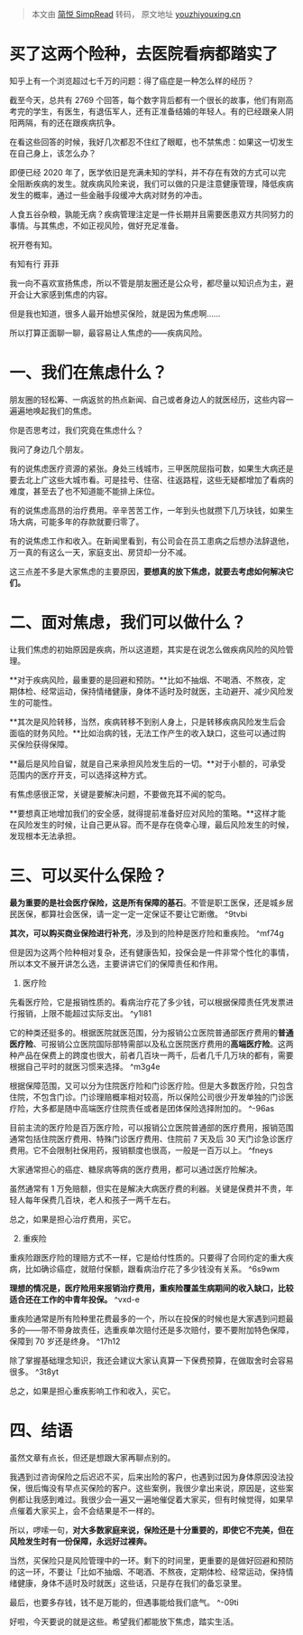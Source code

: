 > 本文由 [简悦 SimpRead](http://ksria.com/simpread/) 转码， 原文地址 [youzhiyouxing.cn](https://youzhiyouxing.cn/n/materials/54)

# 买了这两个险种，去医院看病都踏实了

知乎上有一个浏览超过七千万的问题：得了癌症是一种怎么样的经历？

截至今天，总共有 2769 个回答，每个数字背后都有一个很长的故事，他们有刚高考完的学生，有医生，有退伍军人，还有正准备结婚的年轻人。有的已经跟亲人阴阳两隔，有的还在跟疾病抗争。

在看这些回答的时候，我好几次都忍不住红了眼眶，也不禁焦虑：如果这一切发生在自己身上，该怎么办？

即便已经 2020 年了，医学依旧是充满未知的学科，并不存在有效的方式可以完全阻断疾病的发生。就疾病风险来说，我们可以做的只是注意健康管理，降低疾病发生的概率，通过一些金融手段缓冲大病对财务的冲击。

人食五谷杂粮，孰能无病？疾病管理注定是一件长期并且需要医患双方共同努力的事情。与其焦虑，不如正视风险，做好充足准备。

祝开卷有知。

有知有行 菲菲

我一向不喜欢宣扬焦虑，所以不管是朋友圈还是公众号，都尽量以知识点为主，避开会让大家感到焦虑的内容。

但是我也知道，很多人最开始想买保险，就是因为焦虑啊……

所以打算正面聊一聊，最容易让人焦虑的——疾病风险。

# 一、我们在焦虑什么？


朋友圈的轻松筹、一病返贫的热点新闻、自己或者身边人的就医经历，这些内容一遍遍地唤起我们的焦虑。

你是否思考过，我们究竟在焦虑什么？

我问了身边几个朋友。

有的说焦虑医疗资源的紧张。身处三线城市，三甲医院屈指可数，如果生大病还是要去北上广这些大城市看。可是挂号、住宿、往返路程，这些无疑都增加了看病的难度，甚至去了也不知道能不能排上床位。

有的说焦虑高昂的治疗费用。辛辛苦苦工作，一年到头也就攒下几万块钱，如果生场大病，可能多年的存款就要归零了。

有的说焦虑工作和收入。在新闻里看到，有公司会在员工患病之后想办法辞退他，万一真的有这么一天，家庭支出、房贷却一分不减。

这三点差不多是大家焦虑的主要原因，**要想真的放下焦虑，就要去考虑如何解决它们。**

# 二、面对焦虑，我们可以做什么？


让我们焦虑的初始原因是疾病，所以这道题，其实是在说怎么做疾病风险的风险管理。

**对于疾病风险，最重要的是回避和预防。**比如不抽烟、不喝酒、不熬夜，定期体检、经常运动，保持情绪健康，身体不适时及时就医，主动避开、减少风险发生的可能性。

**其次是风险转移，当然，疾病转移不到别人身上，只是转移疾病风险发生后会面临的财务风险。**比如治病的钱，无法工作产生的收入缺口，这些可以通过购买保险获得保障。

**最后是风险自留，就是自己来承担风险发生后的一切。**对于小额的，可承受范围内的医疗开支，可以选择这种方式。

有焦虑感很正常，关键是要解决问题，不要做充耳不闻的鸵鸟。

**要想真正地增加我们的安全感，就得提前准备好应对风险的策略。**这样才能在风险发生的时候，让自己更从容。而不是存在侥幸心理，最后风险发生的时候，发现根本无法承担。

# 三、可以买什么保险？

**最为重要的是社会医疗保险，这是所有保障的基石**。不管是职工医保，还是城乡居民医保，都算社会医保，请一定一定一定保证不要让它断缴。 ^9tvbi

**其次，可以购买商业保险进行补充**，涉及到的险种是医疗险和重疾险。 ^mf74g

但是因为这两个险种相对复杂，还有健康告知，投保会是一件非常个性化的事情，所以本文不展开讲怎么选，主要讲讲它们的保障责任和作用。

1.  医疗险

先看医疗险，它是报销性质的。看病治疗花了多少钱，可以根据保障责任凭发票进行报销，上限不能超过实际支出。 ^y1l81

它的种类还挺多的。根据医院就医范围，分为报销公立医院普通部医疗费用的**普通医疗险**、可报销公立医院国际部特需部以及私立医院医疗费用的**高端医疗险**。这两种产品在保费上的跨度也很大，前者几百块一两千，后者几千几万块的都有，需要根据自己平时的就医习惯来选择。 ^m3g4e

根据保障范围，又可以分为住院医疗险和门诊医疗险。但是大多数医疗险，只包含住院，不包含门诊。门诊理赔概率相对较高，所以保险公司很少开发单独的门诊医疗险，大多都是随中高端医疗住院责任或者是团体保险选择附加的。 ^-96as

目前主流的医疗险是百万医疗险，可以报销公立医院普通部的医疗费用，报销范围通常包括住院医疗费用、特殊门诊医疗费用、住院前 7 天及后 30 天门诊急诊医疗费用。它不会限制社保用药，报销额度也很高，一般是一百万以上。 ^fneys

大家通常担心的癌症、糖尿病等病的医疗费用，都可以通过医疗险解决。

虽然通常有 1 万免赔额，但实在是解决大病医疗费的利器。关键是保费并不贵，年轻人每年保费几百块，老人和孩子一两千左右。

总之，如果是担心治疗费用，买它。

2.  重疾险

重疾险跟医疗险的理赔方式不一样，它是给付性质的。只要得了合同约定的重大疾病，比如确诊癌症，就赔付保额，跟看病治疗花了多少钱没有关系。 ^6s9wm

**理想的情况是，医疗险用来报销治疗费用，重疾险覆盖生病期间的收入缺口，比较适合还在工作的中青年投保。** ^vxd-e

重疾险通常是所有险种里花费最多的一个，所以在投保的时候也是大家遇到问题最多的——带不带身故责任，选重疾单次赔付还是多次赔付，要不要附加特色保障，保障到 70 岁还是终身。 ^17h12

除了掌握基础理念知识，我还会建议大家认真算一下保费预算，在做取舍时会容易很多。 ^3t8yt

总之，如果是担心重疾影响工作和收入，买它。

# 四、结语


虽然文章有点长，但还是想跟大家再聊点别的。

我遇到过咨询保险之后迟迟不买，后来出险的客户，也遇到过因为身体原因没法投保，很后悔没有早点买保险的客户。这些案例，我很少拿出来说，原因是，这些案例都让我感到难过。我很少会一遍又一遍地催促着大家买，但有时候觉得，如果早点催着大家买上，会不会结果是不一样的。

所以，啰嗦一句，**对大多数家庭来说，保险还是十分重要的，即使它不完美，但在风险发生时有一份保障，永远好过裸奔。**

当然，买保险只是风险管理中的一环。剩下的时间里，更重要的是做好回避和预防的这一环，不要让「比如不抽烟、不喝酒、不熬夜，定期体检、经常运动，保持情绪健康，身体不适时及时就医」这些话，只是存在我们的备忘录里。

最后，也要多存钱，钱不是万能的，但遇事能给我们底气。 ^-09ti

好啦，今天要说的就是这些。希望我们都能放下焦虑，踏实生活。